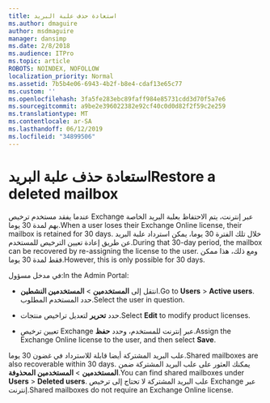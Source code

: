 ```yaml
---
title: استعادة حذف علبة البريد
ms.author: dmaguire
author: msdmaguire
manager: dansimp
ms.date: 2/8/2018
ms.audience: ITPro
ms.topic: article
ROBOTS: NOINDEX, NOFOLLOW
localization_priority: Normal
ms.assetid: 7b5b4e06-6943-4b2f-b8e4-cdaf13e65c77
ms.custom: ''
ms.openlocfilehash: 3fa5fe283ebc89faff984e85731cdd3d70f5a7e6
ms.sourcegitcommit: a9be2e396022382e92cf40c0d0d82f2f59c2e259
ms.translationtype: MT
ms.contentlocale: ar-SA
ms.lasthandoff: 06/12/2019
ms.locfileid: "34899506"
---
```

# <a name="restore-a-deleted-mailbox"></a><span data-ttu-id="7b00a-102">استعادة حذف علبة البريد</span><span class="sxs-lookup"><span data-stu-id="7b00a-102">Restore a deleted mailbox</span></span>

<span data-ttu-id="7b00a-103">عندما يفقد مستخدم ترخيص Exchange عبر إنترنت، يتم الاحتفاظ بعلبة البريد الخاصة بهم لمدة 30 يوما.</span><span class="sxs-lookup"><span data-stu-id="7b00a-103">When a user loses their Exchange Online license, their mailbox is retained for 30 days.</span></span> <span data-ttu-id="7b00a-104">خلال تلك الفترة 30 يوما، يمكن استرداد علبة البريد عن طريق إعادة تعيين الترخيص للمستخدم.</span><span class="sxs-lookup"><span data-stu-id="7b00a-104">During that 30-day period, the mailbox can be recovered by re-assigning the license to the user.</span></span> <span data-ttu-id="7b00a-105">ومع ذلك، هذا ممكن فقط لمدة 30 يوما.</span><span class="sxs-lookup"><span data-stu-id="7b00a-105">However, this is only possible for 30 days.</span></span>
  
<span data-ttu-id="7b00a-106">في مدخل مسؤول:</span><span class="sxs-lookup"><span data-stu-id="7b00a-106">In the Admin Portal:</span></span>
  
- <span data-ttu-id="7b00a-107">انتقل إلى **المستخدمين** \> **المستخدمين النشطين**.</span><span class="sxs-lookup"><span data-stu-id="7b00a-107">Go to **Users** \> **Active users**.</span></span> <span data-ttu-id="7b00a-108">حدد المستخدم المطلوب.</span><span class="sxs-lookup"><span data-stu-id="7b00a-108">Select the user in question.</span></span>

- <span data-ttu-id="7b00a-109">حدد **تحرير** لتعديل تراخيص منتجات.</span><span class="sxs-lookup"><span data-stu-id="7b00a-109">Select **Edit** to modify product licenses.</span></span>

- <span data-ttu-id="7b00a-110">تعيين ترخيص Exchange عبر إنترنت للمستخدم، وحدد **حفظ**.</span><span class="sxs-lookup"><span data-stu-id="7b00a-110">Assign the Exchange Online license to the user, and then select **Save**.</span></span>

<span data-ttu-id="7b00a-111">علب البريد المشتركة أيضا قابلة للاسترداد في غضون 30 يوما.</span><span class="sxs-lookup"><span data-stu-id="7b00a-111">Shared mailboxes are also recoverable within 30 days.</span></span> <span data-ttu-id="7b00a-112">يمكنك العثور على علب البريد المشتركة ضمن **المستخدمين** \> **المستخدمين المحذوفة**.</span><span class="sxs-lookup"><span data-stu-id="7b00a-112">You can find shared mailboxes under **Users** \> **Deleted users**.</span></span> <span data-ttu-id="7b00a-113">علب البريد المشتركة لا تحتاج إلى ترخيص Exchange عبر إنترنت.</span><span class="sxs-lookup"><span data-stu-id="7b00a-113">Shared mailboxes do not require an Exchange Online license.</span></span>
  